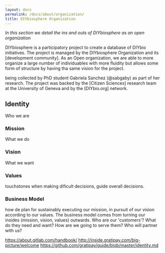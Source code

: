 ```yaml
---
layout: docs
permalink: /docs/about/organization/
title: DIYbiosphere Organization
---
```


_In this section we detail the ins and outs of DIYbiosphere as an open organization_

DIYbiosphere is a participatory project to create a database of DIYbio initiatives. The project is managed by the DIYbiosphere Organization and its [development community]. As an Open organization, we are able to more organize a large number of individuables with more fluidity but allows some form of structure by having tha same vision for the project.

being collected by PhD student Gabriela Sanchez (@sabgaby) as part of her research. The project was backed by the [Citizen Sciences] research team at the University of Geneva and by the [DIYbio.org] network.

## Identity
Who we are

### Mission
What we do

### Vision
What we want

### Values
touchstones when making dificult decisions, guide overall decisions.

### Business Model
how de plan for sustainably executing our mission, in pursuit of our vision according to our values. The business model comes from turning our insides (mission, vision, values) outwards. Who are our 'customers'? What do they need and want? How are we going to serve them? Who will partner with us?

https://about.gitlab.com/handbook/
http://inside.gratipay.com/big-picture/welcome
https://github.com/gratipay/guide/blob/master/identity.md

